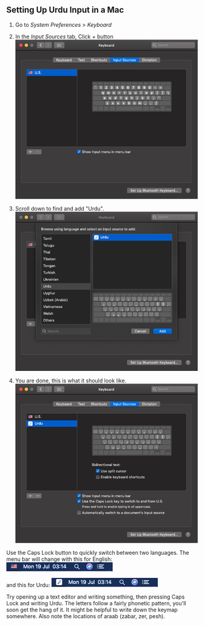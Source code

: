 ## Setting Up Urdu Input in a Mac

1. Go to *System Preferences* > *Keyboard*
2. In the *Input Sources* tab, Click *+* button
![Input Sources](img/mac_input_tut/before.png)

4. Scroll down to find and add "Urdu".
![Adding Urdu](img/mac_input_tut/adding.png)

6. You are done, this is what it should look like.
![Finished](img/mac_input_tut/added.png)

Use the Caps Lock button to quickly switch between two languages. The menu bar will change with this for English:
![English Menu Bar](img/mac_input_tut/eng_bar.png)

and this for Urdu:
![Urdu Menu Bar](img/mac_input_tut/urdu_bar.png)

Try opening up a text editor and writing something, then pressing Caps Lock and writing Urdu. The letters follow a fairly phonetic pattern, you'll soon get the hang of it. It might be helpful to write down the keymap somewhere. Also note the locations of araab (zabar, zer, pesh).
